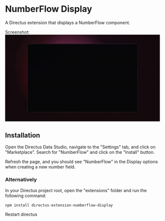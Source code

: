 # NumberFlow Display
 A Directus extension that displays a NumberFlow component.

Screenshot:
![screenshot](https://raw.githubusercontent.com/daltonsutton/directus-extension-numberflow/main/screenshots/numberflow.gif)

## Installation

Open the Directus Data Studio, navigate to the "Settings" tab, and click on "Marketplace". Search for "NumberFlow" and click on the "Install" button.

Refresh the page, and you should see "NumberFlow" in the Display options when creating a new number field.

### Alternatively

In your Directus project root, open the "extensions" folder and run the following command:

```
npm install directus-extension-numberflow-display
```

Restart directus